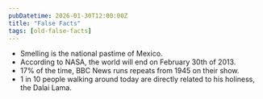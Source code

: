 ```yaml
---
pubDatetime: 2026-01-30T12:00:00Z
title: "False Facts"
tags: [old-false-facts]
---
```


- Smelling is the national pastime of Mexico.
- According to NASA, the world will end on February 30th of 2013.
- 17% of the time, BBC News runs repeats from 1945 on their show.
- 1 in 10 people walking around today are directly related to his holiness, the Dalai Lama.
